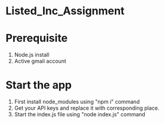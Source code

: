 # Listed_Inc_Assignment

# Prerequisite
1. Node.js install
2. Active gmail account

# Start the app
1. First install node_modules using "npm i" command
2. Get your API keys and replace it with corresponding place.
3. Start the index.js file using "node index.js" command
